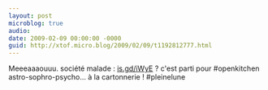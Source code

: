 ```yaml
---
layout: post
microblog: true
audio: 
date: 2009-02-09 00:00:00 -0000
guid: http://xtof.micro.blog/2009/02/09/t1192812777.html
---
```

Meeeaaaouuu. société malade : [is.gd/iWyE](http://is.gd/iWyE) ? c'est parti pour #openkitchen astro-sophro-psycho... à la cartonnerie ! #pleinelune
